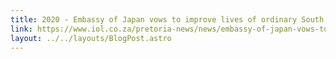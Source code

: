 ```yaml
---
title: 2020 - Embassy of Japan vows to improve lives of ordinary South Africans
link: https://www.iol.co.za/pretoria-news/news/embassy-of-japan-vows-to-improve-lives-of-ordinary-south-africans-44519065
layout: ../../layouts/BlogPost.astro
---
```

